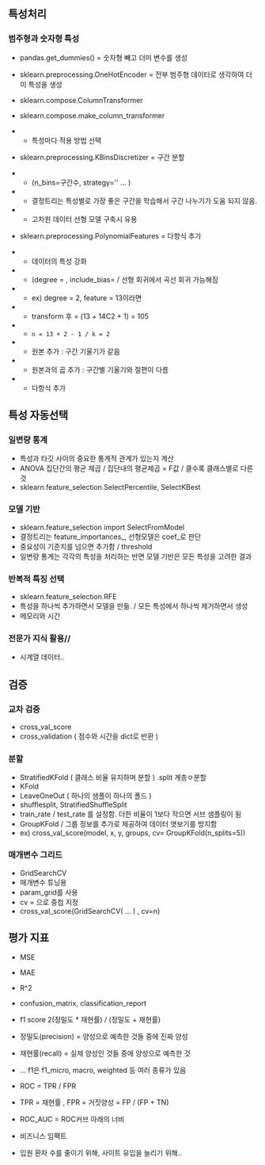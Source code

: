## 특성처리
### 범주형과 숫자형 특성
- pandas.get_dummies() = 숫자형 빼고 더미 변수를 생성
- sklearn.preprocessing.OneHotEncoder = 전부 범주형 데이터로 생각하여 더미 특성을 생성
- sklearn.compose.ColumnTransformer
- sklearn.compose.make_column_transformer
- - 특성마다 적용 방법 선택
- sklearn.preprocessing.KBinsDiscretizer = 구간 분할
- - (n_bins=구간수, strategy='' ... )
- - 결정트리는 특성별로 가장 좋은 구간을 학습해서 구간 나누기가 도움 되지 않음.
- - 고차원 데이터 선형 모델 구축시 유용

- sklearn.preprocessing.PolynomialFeatures = 다항식 추가
- - 데이터의 특성 강화
- - (degree = , include_bias= / 선형 회귀에서 곡선 회귀 가능해짐
- - ex) degree = 2, feature = 13이라면
- - transform 후 = (13 + 14C2 + 1) = 105
- - ` n = 13 + 2 - 1 / k = 2 `


- - 원본 추가 : 구간 기울기가 같음
- - 원본과의 곱 추가 : 구간별 기울기와 절편이 다름
- - 다항식 추가 

## 특성 자동선택
### 일변량 통계
- 특성과 타깃 사이의 중요한 통계적 관계가 있는지 계산
- ANOVA 집단간의 평균 제곱 / 집단내의 평균제곱 = F값 / 클수록 클래스별로 다른 것
- sklearn.feature_selection.SelectPercentile, SelectKBest

### 모델 기반
- sklearn.feature_selection  import SelectFromModel  
- 결정트리는 feature_importances_, 선형모델은 coef_로 판단
- 중요성이 기준치를 넘으면 추가함 / threshold
- 일변량 통계는 각각의 특성을 처리하는 반면 모델 기반은 모든 특성을 고려한 결과

### 반복적 특징 선택
- sklearn.feature_selection.RFE
- 특성을 하나씩 추가하면서 모델을 만듦. / 모든 특성에서 하나씩 제거하면서 생성
- 메모리와 시간

### 전문가 지식 활용//
- 시계열 데이터..

## 검증
### 교차 검증
- cross_val_score
- cross_validation ( 점수와 시간을 dict로 반환 )

### 분할
- StratifiedKFold ( 클래스 비율 유지하며 분할 ) .split  계층ㅇ분할
- KFold
- LeaveOneOut ( 하나의 샘플이 하나의 폴드 )
- shufflesplit, StratifiedShuffleSplit
- train_rate / test_rate 를 설정함. 더한 비율이 1보다 작으면 서브 샘플링이 됨
- GroupKFold / 그룹 정보를 추가로 제공하여 데이터 엿보기를 방지함  
- ex) cross_val_score(model, x, y, groups, cv= GroupKFold(n_splits=5))

### 매개변수 그리드
- GridSearchCV 
- 매개변수 튜닝용
- param_grid를 사용
- cv = 으로 중첩 지정
- cross_val_score(GridSearchCV( ... ) , cv=n) 


## 평가 지표
- MSE 
- MAE
- R^2
- confusion_matrix, classification_report
- f1 score 2(정밀도 * 재현률) / (정밀도 + 재현률)
- 정밀도(precision) = 양성으로 예측한 것들 중에 진짜 양성
- 재현률(recall) = 실제 양성인 것들 중에 양성으로 예측한 것
- ... f1은 f1_micro, macro, weighted 등 여러 종류가 있음
- ROC = TPR / FPR
- TPR = 재현률 , FPR = 거짓양성 = FP / (FP + TN)
- ROC_AUC = ROC커브 아래의 너비



- 비즈니스 임팩트
- 입원 환자 수를 줄이기 위해, 사이트 유입을 늘리기 위해..
